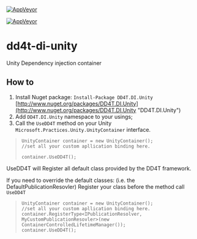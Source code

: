 
[![AppVeyor](https://ci.appveyor.com/api/projects/status/github/dd4t/dd4t-di-unity?branch=master&svg=true&passingText=master)](https://ci.appveyor.com/project/DD4T/dd4t-di-unity)

[![AppVeyor](https://ci.appveyor.com/api/projects/status/github/dd4t/dd4t-di-unity?branch=develop&svg=true&passingText=develop)](https://ci.appveyor.com/project/DD4T/dd4t-di-unity)

# dd4t-di-unity

Unity Dependency injection container



## How to 

1. Install Nuget package: `Install-Package DD4T.DI.Unity` [http://www.nuget.org/packages/DD4T.DI.Unity](http://www.nuget.org/packages/DD4T.DI.Unity "DD4T.DI.Unity")
2. Add `DD4T.DI.Unity` namespace to your usings;
3. Call the `UseDD4T` method on your Unity `Microsoft.Practices.Unity.UnityContainer` interface.

>     UnityContainer container = new UnityContainer();
>     //set all your custom apllication binding here.
>     
>     container.UseDD4T();



UseDD4T will Register all default class provided by the DD4T framework.

If you need to override the default classes: (i.e. the DefaultPublicationResovler) Register your class before the method call `UseDD4T`

>     UnityContainer container = new UnityContainer();
>     //set all your custom apllication binding here.
>     container.RegisterType<IPublicationResolver, MyCustomPublicationResovler>(new ContainerControlledLifetimeManager());
>     container.UseDD4T();

